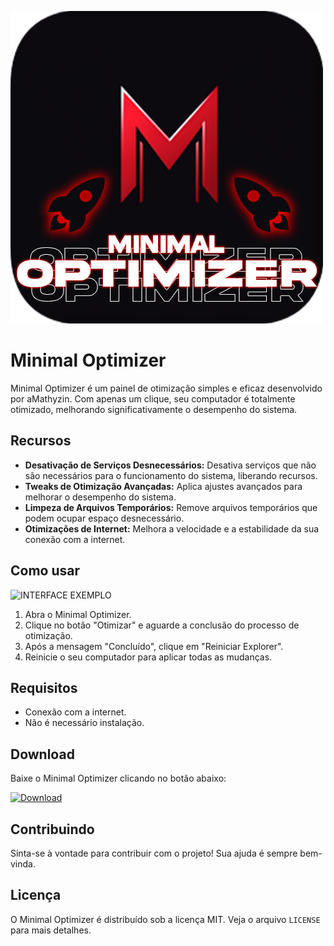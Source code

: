 ![Logo do Minimal Optimizer](https://raw.githubusercontent.com/Matheusdamoda/Minimal-Optimizer/main/Logo%20Revamp.png)
# Minimal Optimizer

Minimal Optimizer é um painel de otimização simples e eficaz desenvolvido por aMathyzin. Com apenas um clique, seu computador é totalmente otimizado, melhorando significativamente o desempenho do sistema.

## Recursos

- **Desativação de Serviços Desnecessários:** Desativa serviços que não são necessários para o funcionamento do sistema, liberando recursos.
- **Tweaks de Otimização Avançadas:** Aplica ajustes avançados para melhorar o desempenho do sistema.
- **Limpeza de Arquivos Temporários:** Remove arquivos temporários que podem ocupar espaço desnecessário.
- **Otimizações de Internet:** Melhora a velocidade e a estabilidade da sua conexão com a internet.

## Como usar
![INTERFACE EXEMPLO](https://cdn.discordapp.com/attachments/1216556917435007026/1221347989553938502/Screenshot_7.png?ex=66123ff4&is=65ffcaf4&hm=082667f4d50eaddddaddfcdc18681b3c76b4ce7166ce5edea9fe65334a1770f8&)

1. Abra o Minimal Optimizer.
2. Clique no botão "Otimizar" e aguarde a conclusão do processo de otimização.
3. Após a mensagem "Concluído", clique em "Reiniciar Explorer".
4. Reinicie o seu computador para aplicar todas as mudanças.

## Requisitos

- Conexão com a internet.
- Não é necessário instalação.

## Download

Baixe o Minimal Optimizer clicando no botão abaixo:

[![Download](https://img.shields.io/badge/Download-Minimal%20Optimizer-blue.svg)](https://cdn.discordapp.com/attachments/1216556917435007026/1221342585973510244/Minimal_Optimizer.exe?ex=66123aeb&is=65ffc5eb&hm=0c3f81ce2fcb7b32d87a7767c21dc54a9183822211156ffacc606bc525a24e5a&)

## Contribuindo

Sinta-se à vontade para contribuir com o projeto! Sua ajuda é sempre bem-vinda.

## Licença

O Minimal Optimizer é distribuído sob a licença MIT. Veja o arquivo `LICENSE` para mais detalhes.
